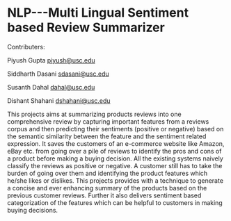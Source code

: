 # NLP---Multi Lingual Sentiment based Review Summarizer

Contributers:

Piyush Gupta			                piyush@usc.edu

Siddharth Dasani			            sdasani@usc.edu

Susanth Dahal			                dahal@usc.edu

Dishant Shahani	                  dshahani@usc.edu



This projects aims at summarizing products reviews into one comprehensive review by capturing important features from a reviews corpus and then predicting their sentiments (positive or negative) based on the semantic similarity between the feature and the sentiment related expression. It saves the customers of an e-commerce website like Amazon, eBay etc. from going over a pile of reviews to identify the pros and cons of a product before making a buying decision. All the existing systems naively classify the reviews as positive or negative. A customer still has to take the burden of going over them and identifying the product features which he/she likes or dislikes. This projects provides with a technique to generate a concise and ever enhancing summary of the products based on the previous customer reviews. Further it also delivers sentiment based categorization of the features which can be helpful to customers in making buying decisions.

